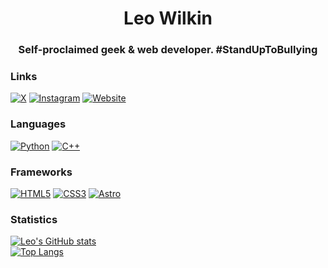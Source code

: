 <h1 align="center">Leo Wilkin</h1>

<h3 align="center">Self-proclaimed geek & web developer. #StandUpToBullying</h3>

### Links
[![X](https://img.shields.io/badge/x-%40leowilkin_-lightblue)](https://x.com/leowilkin_)
[![Instagram](https://img.shields.io/badge/instagram-%40leowilkin_-pink)](https://instagram.com/leowilkin_)
[![Website](https://img.shields.io/badge/website-wilkin.studio-blue)](https://wilkin.studio)
### Languages
[![Python](https://img.shields.io/badge/python-black?style=for-the-badge&logo=python)](https://github.com/leowilkin)
[![C++](https://img.shields.io/badge/c++-black?style=for-the-badge&logo=cplusplus)](https://github.com/leowilkin)
### Frameworks
[![HTML5](https://img.shields.io/badge/html5-black?style=for-the-badge&logo=html5)](https://github.com/leowilkin)
[![CSS3](https://img.shields.io/badge/css3-black?style=for-the-badge&logo=css3)](https://github.com/leowilkin)
[![Astro](https://img.shields.io/badge/astro-black?style=for-the-badge&logo=astro)](https://github.com/leowilkin)
### Statistics
[![Leo's GitHub stats](https://github-readme-stats.vercel.app/api?username=leowilkin&show_icons=true&theme=radical&hide_border=true)](https://github.com/leowilkin/)
<br>
[![Top Langs](https://github-readme-stats.vercel.app/api/top-langs/?username=leowilkin&theme=radical&hide_border=true&style=compact)](https://github.com/leowilkin/)
